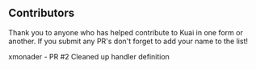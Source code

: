 Contributors
------------

Thank you to anyone who has helped contribute to Kuai in one form or another. If you submit any PR's don't forget to add your name to the list!

xmonader - PR #2 Cleaned up handler definition
